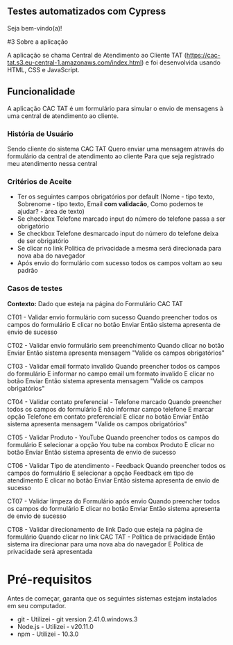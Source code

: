 ## Testes automatizados com Cypress

Seja bem-vindo(a)!

#3 Sobre a aplicação

A aplicação se chama Central de Atendimento ao Cliente TAT (https://cac-tat.s3.eu-central-1.amazonaws.com/index.html) e foi desenvolvida usando HTML, CSS e JavaScript.

## Funcionalidade

A aplicação CAC TAT é um formulário para simular o envio de mensagens à uma central de atendimento ao cliente.

### História de Usuário
Sendo cliente do sistema CAC TAT
Quero enviar uma mensagem através do formulário da central de atendimento ao cliente
Para que seja registrado meu atendimento nessa central

### Critérios de Aceite

* Ter os seguintes campos obrigatórios por default (Nome - tipo texto, Sobrenome - tipo texto, Email **com validacão**, Como podemos te ajudar? - área de texto)
* Se checkbox Telefone marcado input do número do telefone passa a ser obrigatório
* Se checkbox Telefone desmarcado input do número do telefone deixa de ser obrigatório
* Se clicar no link Politica de privacidade a mesma será direcionada para nova aba do navegador 
* Após envio do formulário com sucesso todos os campos voltam ao seu padrão

### Casos de testes

**Contexto:** 
    Dado que esteja na página do Formulário CAC TAT

CT01 - Validar envio formulário com sucesso
    Quando preencher todos os campos do formulário
    E clicar no botão Enviar
    Então sistema apresenta de envio de sucesso 

CT02 - Validar envio formulário sem preenchimento 
    Quando clicar no botão Enviar
    Então sistema apresenta mensagem "Valide os campos obrigatórios"

CT03 - Validar email formato invalido
    Quando preencher todos os campos do formulário
    E informar no campo email um formato invalido
    E clicar no botão Enviar
    Então sistema apresenta mensagem "Valide os campos obrigatórios"

CT04 - Validar contato preferencial - Telefone marcado
    Quando preencher todos os campos do formulário
    E não informar campo telefone
    E marcar opção Telefone em contato preferencial
    E clicar no botão Enviar
    Então sistema apresenta mensagem "Valide os campos obrigatórios"

CT05 - Validar Produto - YouTube
    Quando preencher todos os campos do formulário
    E selecionar a opção You tube na combox Produto
    E clicar no botão Enviar
    Então sistema apresenta de envio de sucesso 

CT06 - Validar Tipo de atendimento - Feedback
    Quando preencher todos os campos do formulário
    E selecionar a opção Feedback em tipo de atendimento
    E clicar no botão Enviar
    Então sistema apresenta de envio de sucesso 

CT07 - Validar limpeza do Formulário após envio
    Quando preencher todos os campos do formulário
    E clicar no botão Enviar
    Então sistema apresenta de envio de sucesso 

CT08 - Validar direcionamento de link
    Dado que esteja na página de formulário
    Quando clicar no link CAC TAT - Política de privacidade
    Então sistema ira direcionar para uma nova aba do navegador
    E Politica de privacidade será apresentada

# Pré-requisitos

Antes de começar, garanta que os seguintes sistemas estejam instalados em seu computador.

- git - Utilizei - git version 2.41.0.windows.3
- Node.js - Utilizei - v20.11.0
- npm - Utilizei - 10.3.0
